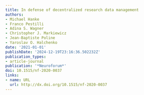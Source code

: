```yaml
---
title: In defense of decentralized research data management
authors:
- Michael Hanke
- Franco Pestilli
- Adina S. Wagner
- Christopher J. Markiewicz
- Jean-Baptiste Poline
- Yaroslav O. Halchenko
date: '2021-01-01'
publishDate: '2024-12-19T23:16:36.502232Z'
publication_types:
- article-journal
publication: '*Neuroforum*'
doi: 10.1515/nf-2020-0037
links:
- name: URL
  url: http://dx.doi.org/10.1515/nf-2020-0037
---
```

